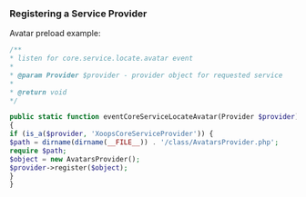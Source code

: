 ### Registering a Service Provider



Avatar preload example:

```php
/**
* listen for core.service.locate.avatar event
*
* @param Provider $provider - provider object for requested service
*
* @return void
*/

public static function eventCoreServiceLocateAvatar(Provider $provider)
{
if (is_a($provider, 'XoopsCoreServiceProvider')) {
$path = dirname(dirname(__FILE__)) . '/class/AvatarsProvider.php';
require $path;
$object = new AvatarsProvider();
$provider->register($object);
}
}
```

